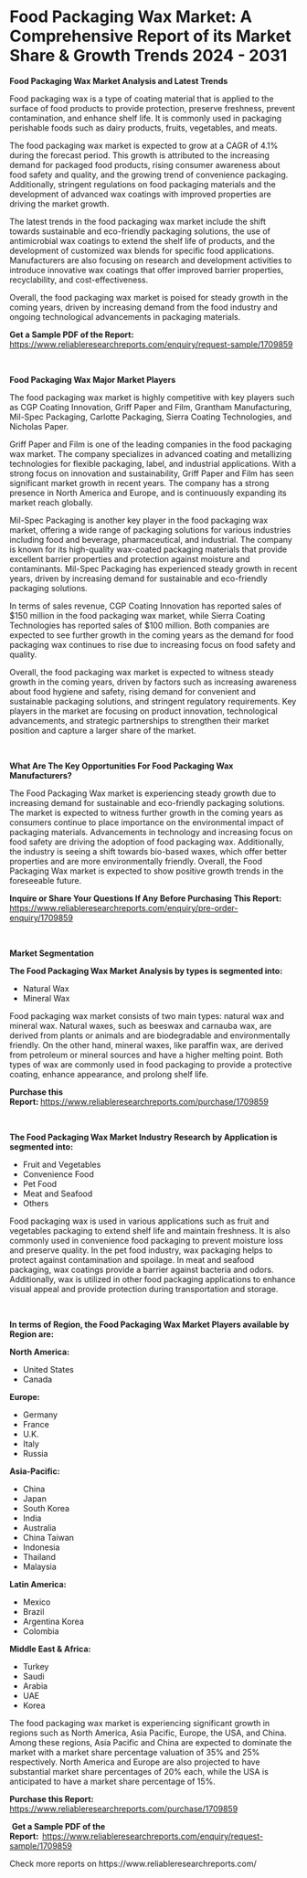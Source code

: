 <p><h1>Food Packaging Wax Market: A Comprehensive Report of its Market Share & Growth Trends 2024 - 2031</h1></p><p><strong>Food Packaging Wax Market Analysis and Latest Trends</strong></p>
<p><p>Food packaging wax is a type of coating material that is applied to the surface of food products to provide protection, preserve freshness, prevent contamination, and enhance shelf life. It is commonly used in packaging perishable foods such as dairy products, fruits, vegetables, and meats.</p><p>The food packaging wax market is expected to grow at a CAGR of 4.1% during the forecast period. This growth is attributed to the increasing demand for packaged food products, rising consumer awareness about food safety and quality, and the growing trend of convenience packaging. Additionally, stringent regulations on food packaging materials and the development of advanced wax coatings with improved properties are driving the market growth.</p><p>The latest trends in the food packaging wax market include the shift towards sustainable and eco-friendly packaging solutions, the use of antimicrobial wax coatings to extend the shelf life of products, and the development of customized wax blends for specific food applications. Manufacturers are also focusing on research and development activities to introduce innovative wax coatings that offer improved barrier properties, recyclability, and cost-effectiveness.</p><p>Overall, the food packaging wax market is poised for steady growth in the coming years, driven by increasing demand from the food industry and ongoing technological advancements in packaging materials.</p></p>
<p><strong>Get a Sample PDF of the Report:&nbsp;</strong> <a href="https://www.reliableresearchreports.com/enquiry/request-sample/1709859">https://www.reliableresearchreports.com/enquiry/request-sample/1709859</a></p>
<p>&nbsp;</p>
<p><strong>Food Packaging Wax Major Market Players</strong></p>
<p><p>The food packaging wax market is highly competitive with key players such as CGP Coating Innovation, Griff Paper and Film, Grantham Manufacturing, Mil-Spec Packaging, Carlotte Packaging, Sierra Coating Technologies, and Nicholas Paper. </p><p>Griff Paper and Film is one of the leading companies in the food packaging wax market. The company specializes in advanced coating and metallizing technologies for flexible packaging, label, and industrial applications. With a strong focus on innovation and sustainability, Griff Paper and Film has seen significant market growth in recent years. The company has a strong presence in North America and Europe, and is continuously expanding its market reach globally.</p><p>Mil-Spec Packaging is another key player in the food packaging wax market, offering a wide range of packaging solutions for various industries including food and beverage, pharmaceutical, and industrial. The company is known for its high-quality wax-coated packaging materials that provide excellent barrier properties and protection against moisture and contaminants. Mil-Spec Packaging has experienced steady growth in recent years, driven by increasing demand for sustainable and eco-friendly packaging solutions.</p><p>In terms of sales revenue, CGP Coating Innovation has reported sales of $150 million in the food packaging wax market, while Sierra Coating Technologies has reported sales of $100 million. Both companies are expected to see further growth in the coming years as the demand for food packaging wax continues to rise due to increasing focus on food safety and quality.</p><p>Overall, the food packaging wax market is expected to witness steady growth in the coming years, driven by factors such as increasing awareness about food hygiene and safety, rising demand for convenient and sustainable packaging solutions, and stringent regulatory requirements. Key players in the market are focusing on product innovation, technological advancements, and strategic partnerships to strengthen their market position and capture a larger share of the market.</p></p>
<p>&nbsp;</p>
<p><strong>What Are The Key Opportunities For Food Packaging Wax Manufacturers?</strong></p>
<p><p>The Food Packaging Wax market is experiencing steady growth due to increasing demand for sustainable and eco-friendly packaging solutions. The market is expected to witness further growth in the coming years as consumers continue to place importance on the environmental impact of packaging materials. Advancements in technology and increasing focus on food safety are driving the adoption of food packaging wax. Additionally, the industry is seeing a shift towards bio-based waxes, which offer better properties and are more environmentally friendly. Overall, the Food Packaging Wax market is expected to show positive growth trends in the foreseeable future.</p></p>
<p><strong>Inquire or Share Your Questions If Any Before Purchasing This Report:</strong> <a href="https://www.reliableresearchreports.com/enquiry/pre-order-enquiry/1709859">https://www.reliableresearchreports.com/enquiry/pre-order-enquiry/1709859</a></p>
<p>&nbsp;</p>
<p><strong>Market Segmentation</strong></p>
<p><strong>The Food Packaging Wax Market Analysis by types is segmented into:</strong></p>
<p><ul><li>Natural Wax</li><li>Mineral Wax</li></ul></p>
<p><p>Food packaging wax market consists of two main types: natural wax and mineral wax. Natural waxes, such as beeswax and carnauba wax, are derived from plants or animals and are biodegradable and environmentally friendly. On the other hand, mineral waxes, like paraffin wax, are derived from petroleum or mineral sources and have a higher melting point. Both types of wax are commonly used in food packaging to provide a protective coating, enhance appearance, and prolong shelf life.</p></p>
<p><strong>Purchase this Report:&nbsp;</strong><a href="https://www.reliableresearchreports.com/purchase/1709859">https://www.reliableresearchreports.com/purchase/1709859</a></p>
<p>&nbsp;</p>
<p><strong>The Food Packaging Wax Market Industry Research by Application is segmented into:</strong></p>
<p><ul><li>Fruit and Vegetables</li><li>Convenience Food</li><li>Pet Food</li><li>Meat and Seafood</li><li>Others</li></ul></p>
<p><p>Food packaging wax is used in various applications such as fruit and vegetables packaging to extend shelf life and maintain freshness. It is also commonly used in convenience food packaging to prevent moisture loss and preserve quality. In the pet food industry, wax packaging helps to protect against contamination and spoilage. In meat and seafood packaging, wax coatings provide a barrier against bacteria and odors. Additionally, wax is utilized in other food packaging applications to enhance visual appeal and provide protection during transportation and storage.</p></p>
<p>&nbsp;</p>
<p><strong>In terms of Region, the Food Packaging Wax Market Players available by Region are:</strong></p>
<p>
    <p> <strong> North America: </strong>
        <ul>
            <li>United States</li>
            <li>Canada</li>
        </ul>
        </p> 
    <p> <strong> Europe: </strong>
        <ul>
            <li>Germany</li>
            <li>France</li>
            <li>U.K.</li>
            <li>Italy</li>
            <li>Russia</li>
        </ul>
        </p> 
    <p> <strong> Asia-Pacific: </strong>
        <ul>
            <li>China</li>
            <li>Japan</li>
            <li>South Korea</li>
            <li>India</li>
            <li>Australia</li>
            <li>China Taiwan</li>
            <li>Indonesia</li>
            <li>Thailand</li>
            <li>Malaysia</li>
        </ul>
        </p> 
    <p> <strong> Latin America: </strong>
        <ul>
            <li>Mexico</li>
            <li>Brazil</li>
            <li>Argentina Korea</li>
            <li>Colombia</li>
        </ul>
        </p> 
    <p> <strong> Middle East & Africa: </strong>
        <ul>
            <li>Turkey</li>
            <li>Saudi</li>
            <li>Arabia</li>
            <li>UAE</li>
            <li>Korea</li>
        </ul>
    </p>
    </p>
<p><p>The food packaging wax market is experiencing significant growth in regions such as North America, Asia Pacific, Europe, the USA, and China. Among these regions, Asia Pacific and China are expected to dominate the market with a market share percentage valuation of 35% and 25% respectively. North America and Europe are also projected to have substantial market share percentages of 20% each, while the USA is anticipated to have a market share percentage of 15%.</p></p>
<p><strong>Purchase this Report: </strong><a href="https://www.reliableresearchreports.com/purchase/1709859">https://www.reliableresearchreports.com/purchase/1709859</a></p>
<p>&nbsp;<strong>Get a Sample PDF of the Report:&nbsp;&nbsp;</strong><a href="https://www.reliableresearchreports.com/enquiry/request-sample/1709859">https://www.reliableresearchreports.com/enquiry/request-sample/1709859</a></p>
<p><strong></strong></p>
<p>Check more reports on https://www.reliableresearchreports.com/</p>